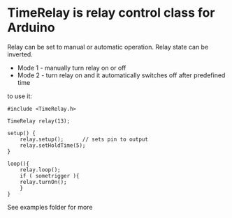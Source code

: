 
# TimeRelay is relay control class for Arduino

Relay can be set to manual or automatic operation. Relay state can be inverted.

* Mode 1 - manually turn relay on or off
* Mode 2 - turn relay on and it automatically switches off after predefined time


to use it:

```
#include <TimeRelay.h>

TimeRelay relay(13);

setup() {
    relay.setup();		// sets pin to output
    relay.setHoldTime(5);
}

loop(){
    relay.loop();
    if ( sometrigger ){
	relay.turnOn();
    }
}

```

See examples folder for more

